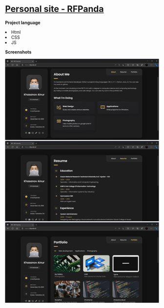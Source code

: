 # **[Personal site - RFPanda](https://khasanov.my.id)**

**Project language**
<li>Html</li>
<li>CSS</li>
<li>JS</li>

**Screenshots**

[![1](https://github.com/RFPanda/rfpanda.github.io/blob/master/git-assets/main.png)](https://khasanov.my.id)
[![2](https://github.com/RFPanda/rfpanda.github.io/blob/master/git-assets/second.png)](https://khasanov.my.id)
[![3](https://github.com/RFPanda/rfpanda.github.io/blob/master/git-assets/3.png)]([https://rfpanda.m](https://khasanov.my.id)https://khasanov.my.id)
